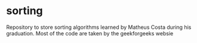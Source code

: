 # sorting
 Repository to store sorting algorithms learned by Matheus Costa during his graduation. Most of the code are taken by the geekforgeeks websie
